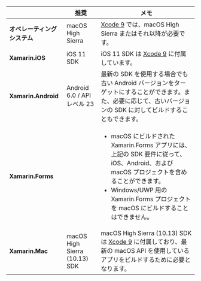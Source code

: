 ||推奨|メモ|
|---|---|---|
|**オペレーティング システム**|macOS High Sierra|[Xcode 9](https://developer.apple.com/library/archive/releasenotes/DeveloperTools/RN-Xcode/Chapters/Introduction.html#//apple_ref/doc/uid/TP40001051-CH1-SW876) では、macOS High Sierra またはそれ以降が必要です。|
|**Xamarin.iOS**|iOS 11 SDK|iOS 11 SDK は [Xcode 9](https://developer.apple.com/library/archive/releasenotes/DeveloperTools/RN-Xcode/Chapters/Introduction.html#//apple_ref/doc/uid/TP40001051-CH1-SW876) に付属しています。|
|**Xamarin.Android**|Android 6.0 / API レベル 23|最新の SDK を使用する場合でも古い Android バージョンをターゲットにすることができます。また、必要に応じて、古いバージョンの SDK に対してビルドすることもできます。|
|**Xamarin.Forms**||<ul><li>macOS にビルドされた Xamarin.Forms アプリには、上記の SDK 要件に従って、iOS、Android、および macOS プロジェクトを含めることができます。</li><li>Windows/UWP 用の Xamarin.Forms プロジェクトを macOS にビルドすることはできません。</li></ul>|
|**Xamarin.Mac**|macOS High Sierra (10.13) SDK|macOS High Sierra (10.13) SDK は [Xcode 9](https://developer.apple.com/library/archive/releasenotes/DeveloperTools/RN-Xcode/Chapters/Introduction.html#//apple_ref/doc/uid/TP40001051-CH1-SW876) に付属しており、最新の macOS API を使用しているアプリをビルドするために必要となります。|
